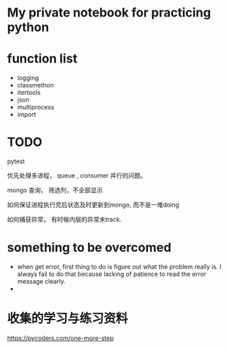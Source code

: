 # My private notebook for practicing python

# function list
- logging
- classmethon
- itertools
- json
- multiprocess
- import

# TODO

pytest

优先处理多进程， queue , consumer 并行的问题。

mongo 查询， 筛选列，不全部显示

如何保证进程执行完后状态及时更新到mongo, 而不是一堆doing

如何捕获异常， 有时候内层的异常未track.

# something to be overcomed
- when get error, first thing to do is figure out what the problem really is.
I always fail to do that because lacking of patience to read the error message clearly.
-

# 收集的学习与练习资料
https://pycoders.com/one-more-step